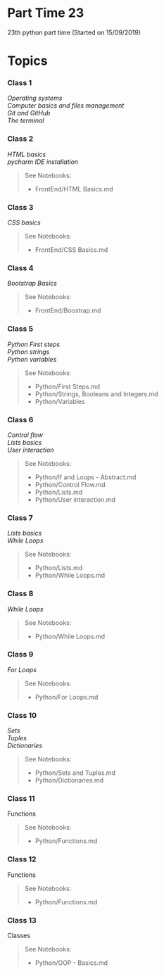 # Part Time 23

23th python part time (Started on 15/09/2019)

# Topics

### Class 1
*Operating systems*  
*Computer basics and files management*  
*Git and GitHub*  
*The terminal*  

### Class 2
*HTML basics*  
*pycharm IDE installation*  
> See Notebooks:  
> -  FrontEnd/HTML Basics.md  

### Class 3
*CSS basics*
> See Notebooks:  
> -  FrontEnd/CSS Basics.md

### Class 4
*Bootstrap Basics*
> See Notebooks:
> -  FrontEnd/Boostrap.md

### Class 5
*Python First steps*  
*Python strings*  
*Python variables*  
> See Notebooks:
> -  Python/First Steps.md
> -  Python/Strings, Booleans and Integers.md
> -  Python/Variables

### Class 6
*Control flow*  
*Lists basics*  
*User interaction*
> See Notebooks:
>  - Python/If and Loops - Abstract.md
>  - Python/Control Flow.md
>  - Python/Lists.md
>  - Python/User interaction.md

### Class 7
*Lists basics*  
*While Loops*
> See Notebooks:
>  - Python/Lists.md
>  - Python/While Loops.md

### Class 8
*While Loops*
> See Notebooks:
>  - Python/While Loops.md

### Class 9
*For Loops*
> See Notebooks:
>  - Python/For Loops.md

### Class 10
*Sets*  
*Tuples*  
*Dictionaries*
> See Notebooks:
>  - Python/Sets and Tuples.md
>  - Python/Dictionaries.md

### Class 11
Functions
> See Notebooks:
>  - Python/Functions.md

### Class 12
Functions
> See Notebooks:
>  - Python/Functions.md

### Class 13
Classes
> See Notebooks:
>  - Python/OOP - Basics.md
